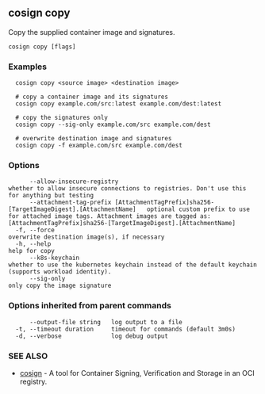 ## cosign copy

Copy the supplied container image and signatures.

```
cosign copy [flags]
```

### Examples

```
  cosign copy <source image> <destination image>

  # copy a container image and its signatures
  cosign copy example.com/src:latest example.com/dest:latest

  # copy the signatures only
  cosign copy --sig-only example.com/src example.com/dest

  # overwrite destination image and signatures
  cosign copy -f example.com/src example.com/dest
```

### Options

```
      --allow-insecure-registry                                                                  whether to allow insecure connections to registries. Don't use this for anything but testing
      --attachment-tag-prefix [AttachmentTagPrefix]sha256-[TargetImageDigest].[AttachmentName]   optional custom prefix to use for attached image tags. Attachment images are tagged as: [AttachmentTagPrefix]sha256-[TargetImageDigest].[AttachmentName]
  -f, --force                                                                                    overwrite destination image(s), if necessary
  -h, --help                                                                                     help for copy
      --k8s-keychain                                                                             whether to use the kubernetes keychain instead of the default keychain (supports workload identity).
      --sig-only                                                                                 only copy the image signature
```

### Options inherited from parent commands

```
      --output-file string   log output to a file
  -t, --timeout duration     timeout for commands (default 3m0s)
  -d, --verbose              log debug output
```

### SEE ALSO

* [cosign](cosign.md)	 - A tool for Container Signing, Verification and Storage in an OCI registry.

